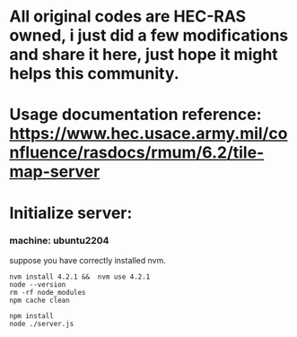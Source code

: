 # All original codes are HEC-RAS owned, i just did a few modifications and share it here, just hope it might helps this community.

# Usage documentation reference: https://www.hec.usace.army.mil/confluence/rasdocs/rmum/6.2/tile-map-server

# Initialize server:
### machine: ubuntu2204

suppose you have correctly installed nvm.
```
nvm install 4.2.1 &&  nvm use 4.2.1
node --version
rm -rf node_modules
npm cache clean

npm install
node ./server.js
```


